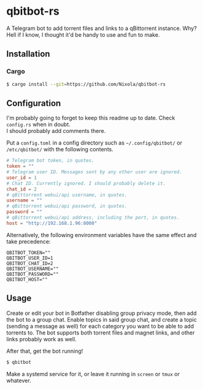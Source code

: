 qbitbot-rs
======

A Telegram bot to add torrent files and links to a qBittorrent instance. Why? Hell if I know, I thought it'd be handy to use and fun to make.

Installation
------------

### Cargo

```bash
$ cargo install --git=https://github.com/Nixola/qbitbot-rs
```

Configuration
-------------

I'm probably going to forget to keep this readme up to date. Check `config.rs` when in doubt.  
I should probably add comments there.

Put a `config.toml` in a config directory such as `~/.config/qbitbot/` or `/etc/qbitbot/` with the following contents.

```toml
# Telegram bot token, in quotes.
token = ""
# Telegram user ID. Messages sent by any other user are ignored.
user_id = 1
# Chat ID. Currently ignored. I should probably delete it.
chat_id = 2
# qBittorrent webui/api username, in quotes.
username = ""
# qBittorrent webui/api password, in quotes.
password = ""
# qBittorrent webui/api address, including the port, in quotes.
host = "http://192.168.1.96:8000"
```

Alternatively, the following environment variables have the same effect and take precedence:
```shell
QBITBOT_TOKEN=""
QBITBOT_USER_ID=1
QBITBOT_CHAT_ID=2
QBITBOT_USERNAME=""
QBITBOT_PASSWORD=""
QBITBOT_HOST=""
```

Usage
-----

Create or edit your bot in Botfather disabling group privacy mode, then add the bot to a group chat. Enable topics in said group chat, and create a topic (sending a message as well) for each category you want to be able to add torrents to. The bot supports both torrent files and magnet links, and other links probably work as well.

After that, get the bot running!
```bash
$ qbitbot
```
Make a systemd service for it, or leave it running in `screen` or `tmux` or whatever.
